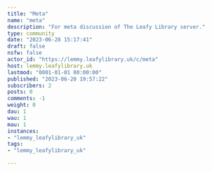 ```yaml
---
title: "Meta" 
name: "meta"
description: "For meta discussion of The Leafy Library server."
type: community
date: "2023-06-28 15:17:41"
draft: false
nsfw: false
actor_id: "https://lemmy.leafylibrary.uk/c/meta"
host: lemmy.leafylibrary.uk
lastmod: "0001-01-01 00:00:00"
published: "2023-06-20 19:57:22"
subscribers: 2
posts: 0
comments: -1
weight: 0
dau: 1
wau: 1
mau: 1
instances:
- "lemmy_leafylibrary_uk"
tags: 
- "lemmy_leafylibrary_uk"

---
```

